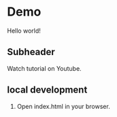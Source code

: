 # Demo

Hello world!

## Subheader

Watch tutorial on Youtube.


## local development

1. Open index.html in your browser.
